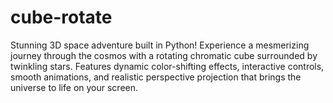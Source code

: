 # cube-rotate
Stunning 3D space adventure built in Python! Experience a mesmerizing journey through the cosmos with a rotating chromatic cube surrounded by twinkling stars. Features dynamic color-shifting effects, interactive controls, smooth animations, and realistic perspective projection that brings the universe to life on your screen.
